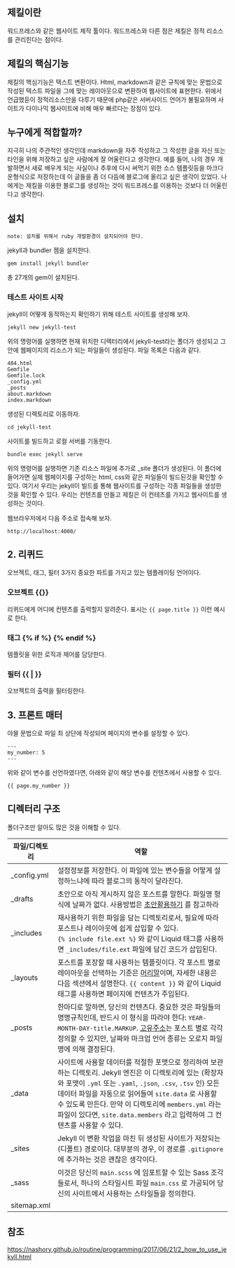## 제킬이란

워드프레스와 같은 웹사이트 제작 툴이다. 워드프레스와 다른 점은 제킬은 정적 리소스를 관리힌다는 점이다. 

## 제킬의 핵심기능

제킬의 핵심기능은 텍스트 변환이다. Html, markdown과 같은 규칙에 맞는 문법으로 작성된 텍스트 파일을 그에 맞는 레이아웃으로 변환하여 웹사이트에 표현한다. 위에서 언급했듣이 정적리소스만을 다루기 때문에 php같은 서버사이드 언어가 불필요하며 사이트가 다이나믹 웹사이트에 비해 매우 빠르다는 장점이 있다. 

## 누구에게 적합할까?

지극히 나의 주관적인 생각인데 markdown을 자주 작성하고 그 작성한 글을 자신 또는 타인을 위해 저장하고 싶은 사람에게 잘 어울린다고 생각한다. 예를 들어, 나의 경우 개발하면서 새로 배우게 되는 사실이나 추후에 다시 써먹기 위한 소스 템플릿등을 마크다운형식으로 저장하는데 이 글들을 좀 더 다듬에 블로그에 올리고 싶은 생각이 있었다. 나에게는 제킬을 이용한 블로그를 생성하는 것이 워드프레스를 이용하는 것보다 더 어울린다고 생각한다.

## 설치

```
note: 설치를 위해서 ruby 개발환경이 설치되어야 한다. 
```

jekyll과 bundler 젬을 설치한다. 

```
gem install jekyll bundler
```

총 27개의 gem이 설치된다. 

### 테스트 사이트 시작

jekyll이 어떻게 동작하는지 확인하기 위해 테스트 사이트를 생성해 보자. 

```
jekyll new jekyll-test
```

위의 명령어를 실행하면 현재 위치한 디렉터리에서 jekyll-test라는 폴더가 생성되고 그 안에 웹페이지의 리소스가 되는 파일들이 생성된다. 파일 목록은 다음과 같다. 

```
404.html
Gemfile
Gemfile.lock
_config.yml
_posts
about.markdown
index.markdown
```

생성된 디렉토리로 이동하자. 

```
cd jekyll-test
```

사이트를 빌드하고 로컬 서버를 기동한다. 

```
bundle exec jekyll serve
```

위의 명령어를 실행하면 기존 리소스 파일에 추가로 _site 폴더가 생성된다. 이 폴더에 들어가면 실제 웹페이지를 구성하는 html, css와 같은 파일들이 빌드된것을 확인할 수 있다. 여기서 우리는 jekyll이 빌드를 통해 웹사이트를 구성하는 각종 파일들을 생성한 것을 확인할 수 있다. 우리는 컨텐츠를 만들고 제킬은 이 컨테츠를 가지고 웹사이트를 생성하는 것이다.

웹브라우저에서 다음 주소로 접속해 보자. 

```
http://localhost:4000/
```

## 2. 리퀴드

오브젝트, 태그, 필터 3가지 중요한 파트를 가지고 있는 템플레이팅 언어이다. 

### 오브젝트 {{}}

리퀴드에게 어디에 컨텐츠를 출력할지 알려준다. 표시는 `{{ page.title }}` 이런 예시로 한다.

### 태그 {% if %} {% endif %}

템플릿을 위한 로직과 제어를 담당한다. 

### 필터 {{ | }}

오브젝트의 출력을 필터링한다. 

## 3. 프론트 매터

야믈 문법으로 파일 최 상단에 작성되며 페이지의 변수를 설정할 수 있다. 

```
---
my_number: 5
---
```

위와 같이 변수를 선언하였다면, 아래와 같이 해당 변수를 컨텐츠에서 사용할 수 있다.

```
{{ page.my_number }}
```



## 디렉터리 구조

폴더구조만 알아도 많은 것을 이해할 수 있다.

| 파일/디렉토리 | 역할                                                         |
| ------------- | ------------------------------------------------------------ |
| _config.yml   | 설정정보를 저장한다. 이 파일에 있는 변수들을 어떻게 설정하느냐에 따라 블로그의 동작이 달라진다. |
| _drafts       | 초안으로 아직 게시하지 않은 포스트를 말한다. 파일명 형식에 날짜가 없다. 사용방법은 [초안활용하기](http://jekyllrb-ko.github.io/docs/posts/#drafts) 를 참고하라 |
| _includes     | 재사용하기 위한 파일을 담는 디렉토리로서, 필요에 따라 포스트나 레이아웃에 쉽게 삽입할 수 있다. <br /> `{% include file.ext %}` 와 같이 Liquid 태그를 사용하면 `_includes/file.ext` 파일에 담긴 코드가 삽입된다. |
| _layouts      | 포스트를 포장할 때 사용하는 템플릿이다. 각 포스트 별로 레이아웃을 선택하는 기준은 [머리말](http://jekyllrb-ko.github.io/docs/front-matter/)이며, 자세한 내용은 다음 섹션에서 설명한다. `{{ content }}` 와 같이 Liquid 태그를 사용하면 페이지에 컨텐츠가 주입된다. |
| _posts        | 한마디로 말하면, 당신의 컨텐츠다. 중요한 것은 파일들의 명명규칙인데, 반드시 이 형식을 따라야 한다: `YEAR-MONTH-DAY-title.MARKUP`. [고유주소](http://jekyllrb-ko.github.io/docs/permalinks/)는 포스트 별로 각각 정의할 수 있지만, 날짜와 마크업 언어 종류는 오로지 파일명에 의해 결정된다. |
| _data         | 사이트에 사용할 데이터를 적절한 포맷으로 정리하여 보관하는 디렉토리. Jekyll 엔진은 이 디렉토리에 있는 (확장자와 포맷이 `.yml` 또는 `.yaml`, `.json`, `.csv`, `.tsv` 인) 모든 데이터 파일을 자동으로 읽어들여 `site.data` 로 사용할 수 있도록 만든다. 만약 이 디렉토리에 `members.yml` 라는 파일이 있다면, `site.data.members` 라고 입력하여 그 컨텐츠를 사용할 수 있다. |
| _sites        | Jekyll 이 변환 작업을 마친 뒤 생성된 사이트가 저장되는 (디폴트) 경로이다. 대부분의 경우, 이 경로를 `.gitignore` 에 추가하는 것은 괜찮은 생각이다. |
| _sass         | 이것은 당신의 `main.scss` 에 임포트할 수 있는 Sass 조각들로서, 하나의 스타일시트 파일 `main.css` 로 가공되어 당신의 사이트에서 사용하는 스타일들을 정의한다. |
| sitemap.xml   |                                                              |





## 참조

https://nashory.github.io/routine/programming/2017/06/21/2_how_to_use_jekyll.html